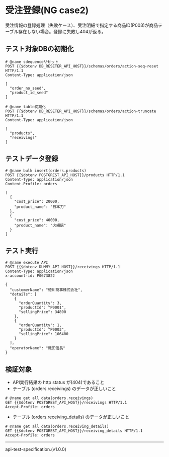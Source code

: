 # 受注登録(NG case2)

受注情報の登録処理（失敗ケース）、受注明細で指定する商品ID(P003)が商品テーブル存在しない場合。登録に失敗し404が返る。

## テスト対象DBの初期化

```http
# @name sdequenceリセット
POST {{$dotenv DB_RESETER_API_HOST}}/schemas/orders/action-seq-reset HTTP/1.1
Content-Type: application/json

[
  "order_no_seed",
  "product_id_seed"
]
```

```http
# @name table初期化
POST {{$dotenv DB_RESETER_API_HOST}}/schemas/orders/action-truncate HTTP/1.1
Content-Type: application/json

[
  "products",
  "receivings"
]
```

## テストデータ登録

```http
# @name bulk insert(orders.products)
POST {{$dotenv POSTGREST_API_HOST}}/products HTTP/1.1
Content-Type: application/json
Content-Profile: orders

[
  {
    "cost_price": 20000,
    "product_name": "日本刀"
  },
  {
    "cost_price": 40000,
    "product_name": "火縄銃"
  }
]
```

## テスト実行

```http
# @name execute API
POST {{$dotenv DUMMY_API_HOST}}/receivings HTTP/1.1
Content-Type: application/json
x-account-id: P0673822

{
  "customerName": "徳川商事株式会社",
  "details": [
    {
      "orderQuantity": 3,
      "productId": "P0001",
      "sellingPrice": 34800
    },
    {
      "orderQuantity": 1,
      "productId": "P0003",
      "sellingPrice": 106400
    }
  ],
  "operatorName": "織田信長"
}
```

## 検証対象

- API実行結果の http status が(404)であること
- テーブル (orders.receivings) のデータが正しいこと

```http
# @name get all data(orders.receivings)
GET {{$dotenv POSTGREST_API_HOST}}/receivings HTTP/1.1
Accept-Profile: orders
```

- テーブル (orders.receiving_details) のデータが正しいこと

```http
# @name get all data(orders.receiving_details)
GET {{$dotenv POSTGREST_API_HOST}}/receiving_details HTTP/1.1
Accept-Profile: orders
```

-----
api-test-specification.(v1.0.0)
